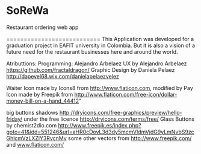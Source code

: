 SoReWa
======

Restaurant ordering web app

===========================
This Application was developed for  a graduation project in EAFIT university in Colombia.
But it is also a vision of a future need for the restaurant businesses here and around the world.





Atributtions:
Programming: Alejandro Arbelaez
UX by Alejandro Arbelaez  https://github.com/fractaldragon/
Graphic Design by Daniela Pelaez http://dapevel68.wix.com/danielapelaezvelez

Waiter Icon made by Icons8 from http://www.flaticon.com, modified by 
Pay Icon made by Freepik from http://www.flaticon.com/free-icon/dollar-money-bill-on-a-hand_44412" 

big buttons shadows http://dryicons.com/free-graphics/preview/hello-friday/ under the free licence http://dryicons.com/terms/free/
Glass Buttons by chemist2dio.com  http://www.freepik.es/index.php?goto=41&idd=551246&url=aHR0cDovL3d3dy5mcmVldmVjdG9yLmNvbS9zcGhlcmVzLXZlY3RvcnMv
some other vectors from http://www.freepik.com/ and www.flaticon.com/
